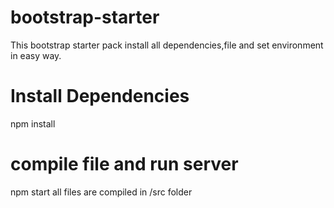 # bootstrap-starter
This bootstrap starter pack install all dependencies,file and set environment in easy way.
# Install Dependencies
npm install
# compile file and run server
npm start
all files are compiled in /src folder
